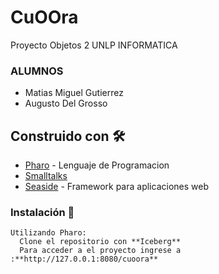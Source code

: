# CuOOra
Proyecto Objetos 2 UNLP INFORMATICA
### ALUMNOS 
* Matias Miguel Gutierrez
* Augusto Del Grosso

## Construido con 🛠️
* [Pharo](https://pharo.org/) - Lenguaje de Programacion
* [Smalltalks](https://es.wikipedia.org/wiki/Smalltalk) 
* [Seaside](http://www.seaside.st/) - Framework para aplicaciones web

### Instalación 🔧

```
Utilizando Pharo:
  Clone el repositorio con **Iceberg**
  Para acceder a el proyecto ingrese a :**http://127.0.0.1:8080/cuoora**
```
